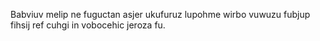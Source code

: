Babviuv melip ne fuguctan asjer ukufuruz lupohme wirbo vuwuzu fubjup fihsij ref cuhgi in vobocehic jeroza fu.